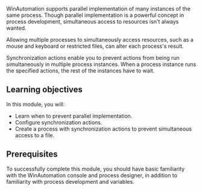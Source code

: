 WinAutomation supports parallel implementation of many instances of the same process. Though parallel implementation is a powerful concept in process development, simultaneous access to resources isn't always wanted. 

Allowing multiple processes to simultaneously access resources, such as a mouse and keyboard or restricted files, can alter each process's result. 

Synchronization actions enable you to prevent actions from being run simultaneously in multiple process instances. When a process instance runs the specified actions, the rest of the instances have to wait.

## Learning objectives

 In this module, you will: 

- Learn when to prevent parallel implementation.
- Configure synchronization actions.
- Create a process with synchronization actions to prevent simultaneous access to a file. 

## Prerequisites

To successfully complete this module, you should have basic familiarity with the WinAutomation console and process designer, in addition to familiarity with process development and variables. 
